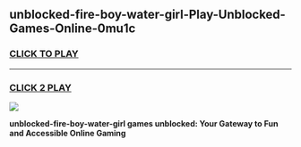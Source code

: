 
## unblocked-fire-boy-water-girl-Play-Unblocked-Games-Online-0mu1c
<h3>
<a href="https://premium76.site?title=unblocked-fire-boy-water-girl&ref=25A">CLICK TO PLAY</a></h3>
<hr>

<h3>
<a href="https://premium76.site?title=unblocked-fire-boy-water-girl&ref=25A">CLICK 2 PLAY</a>
  
</h3>

<a href="https://premium76.site?title=unblocked-fire-boy-water-girl&ref=25A"><img src="https://clearcache.store/games.png"></a>


**unblocked-fire-boy-water-girl games unblocked: Your Gateway to Fun and Accessible Online Gaming**
